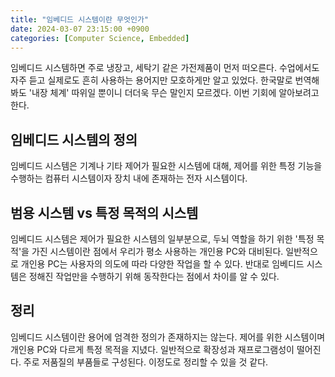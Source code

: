```yaml
---
title: "임베디드 시스템이란 무엇인가"
date: 2024-03-07 23:15:00 +0900
categories: [Computer Science, Embedded]
---
```


임베디드 시스템하면 주로 냉장고, 세탁기 같은 가전제품이 먼저 떠오른다. 수업에서도 자주 듣고 실제로도 흔히 사용하는 용어지만 모호하게만 알고 있었다. 한국말로 번역해봐도 '내장 체계' 따위일 뿐이니 더더욱 무슨 말인지 모르겠다. 이번 기회에 알아보려고 한다.

## 임베디드 시스템의 정의

임베디드 시스템은 기계나 기타 제어가 필요한 시스템에 대해, 제어를 위한 특정 기능을 수행하는 컴퓨터 시스템이자 장치 내에 존재하는 전자 시스템이다.

## 범용 시스템 vs 특정 목적의 시스템

임베디드 시스템은 제어가 필요한 시스템의 일부분으로, 두뇌 역할을 하기 위한 '특정 목적'을 가진 시스템이란 점에서 우리가 평소 사용하는 개인용 PC와 대비된다. 일반적으로 개인용 PC는 사용자의 의도에 따라 다양한 작업을 할 수 있다. 반대로 임베디드 시스템은 정해진 작업만을 수행하기 위해 동작한다는 점에서 차이를 알 수 있다.

## 정리

임베디드 시스템이란 용어에 엄격한 정의가 존재하지는 않는다. 제어를 위한 시스템이며 개인용 PC와 다르게 특정 목적을 지녔다. 일반적으로 확장성과 재프로그램성이 떨어진다. 주로 저품질의 부품들로 구성된다. 이정도로 정리할 수 있을 것 같다.
